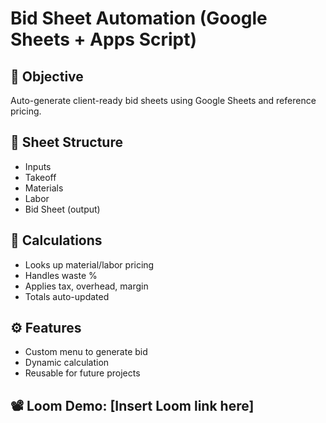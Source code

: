 # Bid Sheet Automation (Google Sheets + Apps Script)

## 🎯 Objective
Auto-generate client-ready bid sheets using Google Sheets and reference pricing.

## 📁 Sheet Structure
- Inputs
- Takeoff
- Materials
- Labor
- Bid Sheet (output)

## 🧮 Calculations
- Looks up material/labor pricing
- Handles waste %
- Applies tax, overhead, margin
- Totals auto-updated

## ⚙️ Features
- Custom menu to generate bid
- Dynamic calculation
- Reusable for future projects

## 📽 Loom Demo: [Insert Loom link here]

